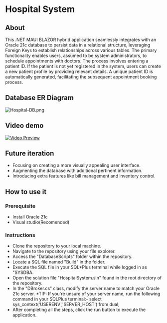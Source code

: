 # Hospital System

## About
This .NET MAUI BLAZOR hybrid application seamlessly integrates with an Oracle 21c database to persist data in a relational structure, leveraging Foreign Keys to establish relationships across various tables. The primary functionality enables users, assumed to be system administrators, to schedule appointments with doctors. The process involves entering a patient ID. If the patient is not yet registered in the system, users can create a new patient profile by providing relevant details. A unique patient ID is automatically generated, facilitating the subsequent appointment booking process.

## Database ER Diagram

![Hospital-DB.png](https://i.postimg.cc/1tMRX0bs/Hospital-DB.png)

## Video demo

[![Video Preview](https://i.ibb.co/HxcLVN9/Screenshot-2023-12-20-011705.png)](https://clipchamp.com/watch/YY1saFqDp7m)

## Future iteration

* Focusing on creating a more visually appealing user interface.
* Augmenting the database with additional pertinent information.
* Introducing extra features like bill management and inventory control.

## How to use it

### Prerequisite

* Install Oracle 21c
* Visual studio(Recomended)

### Instructions

* Clone the repository to your local machine.
* Navigate to the repository using your file explorer.
* Access the "DatabaseScripts" folder within the repository.
* Locate a SQL file named "Build" in the folder.
* Execute the SQL file in your SQL*Plus terminal while logged in as "SYSDBA.
* Open the solution file "HospitalSystem.sln" found in the root directory of the repository.
* In the "DBroker.cs" class, modify the server name to match your Oracle 21c server.
    *TIP: If you're unsure of your server name, run the following command in your SQLPlus terminal:-
        select sys_context('USERENV','SERVER_HOST') from dual;
* After completing all the steps, click the run button to execute the application.